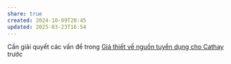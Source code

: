 ```yaml
---
share: true
created: 2024-10-09T20:45
updated: 2025-03-23T16:54
---
```

Cần giải quyết các vấn đề trong [Giả thiết về nguồn tuyển dụng cho Cathay](../Gi%E1%BA%A3%20thi%E1%BA%BFt/Gi%E1%BA%A3%20thi%E1%BA%BFt%20v%E1%BB%81%20ngu%E1%BB%93n%20tuy%E1%BB%83n%20d%E1%BB%A5ng%20cho%20Cathay.md) trước 